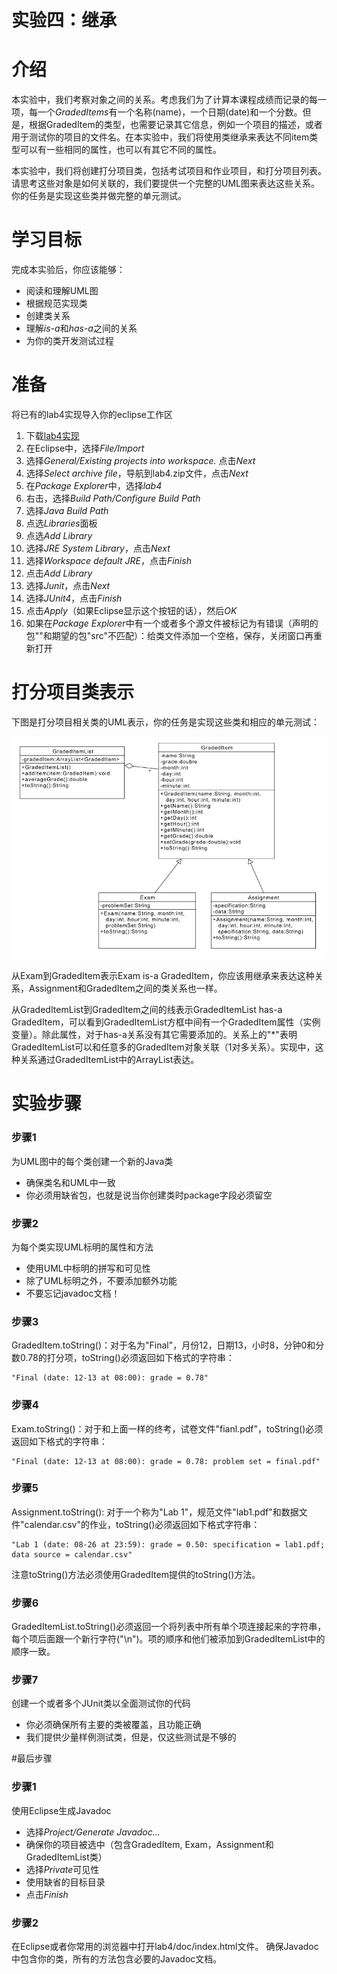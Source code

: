 实验四：继承
======

# 介绍
本实验中，我们考察对象之间的关系。考虑我们为了计算本课程成绩而记录的每一项，每一个*GradedItems*有一个名称(name)，一个日期(date)和一个分数。但是，根据GradedItem的类型，也需要记录其它信息，例如一个项目的描述，或者用于测试你的项目的文件名。在本实验中，我们将使用类继承来表达不同item类型可以有一些相同的属性，也可以有其它不同的属性。

本实验中，我们将创建打分项目类，包括考试项目和作业项目，和打分项目列表。请思考这些对象是如何关联的，我们要提供一个完整的UML图来表达这些关系。你的任务是实现这些类并做完整的单元测试。

# 学习目标
完成本实验后，你应该能够：
- 阅读和理解UML图
- 根据规范实现类
- 创建类关系
- 理解*is-a*和*has-a*之间的关系
- 为你的类开发测试过程

# 准备

将已有的lab4实现导入你的eclipse工作区
1. 下载[lab4实现](https://github.com/ppdai/intermediate_java_training/tree/master/labs/lab04/lab4.zip)
2. 在Eclipse中，选择*File/Import*
3. 选择*General/Existing projects into workspace.* 点击*Next*
4. 选择*Select archive file*，导航到lab4.zip文件，点击*Next*
5. 在*Package Explorer*中，选择*lab4*
6. 右击，选择*Build Path/Configure Build Path*
7. 选择*Java Build Path*
8. 点选*Libraries*面板
9. 点选*Add Library*
10. 选择*JRE System Library*，点击*Next*
11. 选择*Workspace default JRE*，点击*Finish*
12. 点击*Add Library*
13. 选择*Junit*，点击*Next*
14. 选择*JUnit4*，点击*Finish*
15. 点击*Apply*（如果Eclipse显示这个按钮的话），然后*OK*
16. 如果在*Package Explorer*中有一个或者多个源文件被标记为有错误（声明的包""和期望的包"src"不匹配）：给类文件添加一个空格，保存，关闭窗口再重新打开

# 打分项目类表示

下图是打分项目相关类的UML表示，你的任务是实现这些类和相应的单元测试：

![graded items uml](images/graded_items_uml.png)

从Exam到GradedItem表示Exam is-a GradedItem，你应该用继承来表达这种关系，Assignment和GradedItem之间的类关系也一样。

从GradedItemList到GradedItem之间的线表示GradedItemList has-a GradedItem，可以看到GradedItemList方框中间有一个GradedItem属性（实例变量）。除此属性，对于has-a关系没有其它需要添加的。关系上的"*"表明GradedItemList可以和任意多的GradedItem对象关联（1对多关系）。实现中，这种关系通过GradedItemList中的ArrayList<GradedItem>表达。

# 实验步骤

### 步骤1
为UML图中的每个类创建一个新的Java类
- 确保类名和UML中一致
- 你必须用缺省包，也就是说当你创建类时package字段必须留空

### 步骤2
为每个类实现UML标明的属性和方法
- 使用UML中标明的拼写和可见性
- 除了UML标明之外，不要添加额外功能
- 不要忘记javadoc文档！

### 步骤3
GradedItem.toString()：对于名为"Final"，月份12，日期13，小时8，分钟0和分数0.78的打分项，toString()必须返回如下格式的字符串：

```
"Final (date: 12-13 at 08:00): grade = 0.78"
```

### 步骤4
Exam.toString()：对于和上面一样的终考，试卷文件"fianl.pdf"，toString()必须返回如下格式的字符串：

```
"Final (date: 12-13 at 08:00): grade = 0.78: problem set = final.pdf"
```

### 步骤5
Assignment.toString(): 对于一个称为"Lab 1"，规范文件"lab1.pdf"和数据文件"calendar.csv"的作业，toString()必须返回如下格式字符串：

```
"Lab 1 (date: 08-26 at 23:59): grade = 0.50: specification = lab1.pdf; data source = calendar.csv"
```

注意toString()方法必须使用GradedItem提供的toString()方法。

### 步骤6
GradedItemList.toString()必须返回一个将列表中所有单个项连接起来的字符串，每个项后面跟一个新行字符("\n")。项的顺序和他们被添加到GradedItemList中的顺序一致。

### 步骤7
创建一个或者多个JUnit类以全面测试你的代码
- 你必须确保所有主要的类被覆盖，且功能正确
- 我们提供少量样例测试类，但是，仅这些测试是不够的

#最后步骤

### 步骤1
使用Eclipse生成Javadoc
- 选择*Project/Generate Javadoc...*
- 确保你的项目被选中（包含GradedItem, Exam，Assignment和GradedItemList类）
- 选择*Private*可见性
- 使用缺省的目标目录
- 点击*Finish*


### 步骤2
在Eclipse或者你常用的浏览器中打开lab4/doc/index.html文件。 确保Javadoc中包含你的类，所有的方法包含必要的Javadoc文档。




